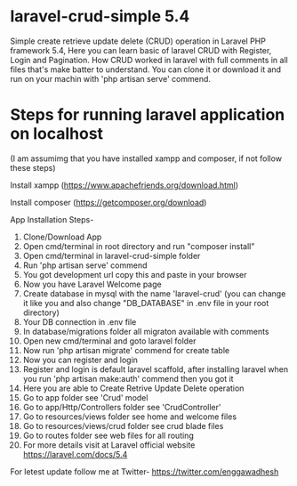 # laravel-crud-simple 5.4
Simple create retrieve update delete (CRUD) operation in Laravel PHP framework 5.4,
Here you can learn basic of laravel CRUD with Register, Login and Pagination. 
How CRUD worked in laravel with full comments in all files that's make batter to understand.
You can clone it or download it and run on your machin with 'php artisan serve' commend.

# Steps for running laravel application on localhost
(I am assumimg that you have installed xampp and composer, if not follow these steps)

Install xampp (https://www.apachefriends.org/download.html)

Install composer (https://getcomposer.org/download)

App Installation Steps-

1) Clone/Download App
2) Open cmd/terminal in root directory and run "composer install" 
3) Open cmd/terminal in laravel-crud-simple folder
4) Run 'php artisan serve' commend
5) You got development url copy this and paste in your browser
6) Now you have Laravel Welcome page
7) Create database in mysql with the name 'laravel-crud' (you can change it like you and also change "DB_DATABASE" in .env file in your root directory)
8) Your DB connection in .env file
9) In database/migrations folder all migraton available with comments
10) Open new cmd/terminal and goto laravel folder
11) Now run 'php artisan migrate' commend for create table
12) Now you can register and login
13) Register and login is default laravel scaffold, after installing laravel when you run 'php artisan make:auth' commend then you got it
14) Here you are able to Create Retrive Update Delete operation
15) Go to app folder see 'Crud' model
16) Go to app/Http/Controllers folder see 'CrudController'
17) Go to resources/views folder see home and welcome files
18) Go to resources/views/crud folder see crud blade files
19) Go to routes folder see web files for all routing
20) For more details visit at Laravel official website https://laravel.com/docs/5.4

For letest update follow me at Twitter- https://twitter.com/enggawadhesh
